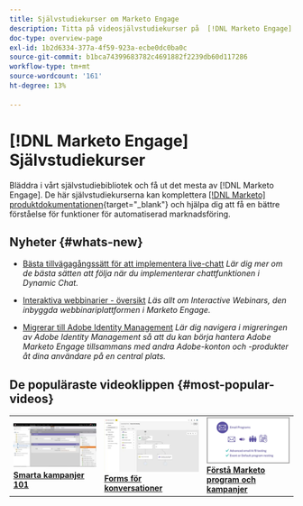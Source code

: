 ```yaml
---
title: Självstudiekurser om Marketo Engage
description: Titta på videosjälvstudiekurser på  [!DNL Marketo Engage]. Förbättra din förståelse för hur du använder funktioner för automatiserad marknadsföring med mera.
doc-type: overview-page
exl-id: 1b2d6334-377a-4f59-923a-ecbe0dc0ba0c
source-git-commit: b1bca74399683782c4691882f2239db60d117286
workflow-type: tm+mt
source-wordcount: '161'
ht-degree: 13%

---
```


# [!DNL Marketo Engage] Självstudiekurser

Bläddra i vårt självstudiebibliotek och få ut det mesta av [!DNL Marketo Engage]. De här självstudiekurserna kan komplettera [[!DNL Marketo] produktdokumentationen](https://experienceleague.adobe.com/docs/marketo/using/home.html){target="_blank"} och hjälpa dig att få en bättre förståelse för funktioner för automatiserad marknadsföring.

<!-- <div id="recs-overview-body-1"></div>
<div id="recs-overview-body-2"></div>
<div id="recs-overview-body-3"></div>
<div id="recs-overview-body-4"></div>
<div id="recs-overview-body-5"></div>
<div id="recs-overview-body-6"></div> -->

## Nyheter {#whats-new}

* [Bästa tillvägagångssätt för att implementera live-chatt](https://experienceleague.adobe.com/en/docs/marketo-learn/tutorials/dynamic-chat/live-chat-best-practices.md)
  _Lär dig mer om de bästa sätten att följa när du implementerar chattfunktionen i Dynamic Chat._

* [Interaktiva webbinarier - översikt](https://experienceleague.adobe.com/en/docs/marketo-learn/tutorials/events/interactive-webinars-overview)
  _Läs allt om Interactive Webinars, den inbyggda webbinariplattformen i Marketo Engage._

* [Migrerar till Adobe Identity Management](https://experienceleague.adobe.com/en/docs/marketo-learn/tutorials/fundamentals/migrating-to-adobe-identity-management)
  _Lär dig navigera i migreringen av Adobe Identity Management så att du kan börja hantera Adobe Marketo Engage tillsammans med andra Adobe-konton och -produkter åt dina användare på en central plats._

## De populäraste videoklippen {#most-popular-videos}

<table>
<tr>
<td>
<a href="https://experienceleague.adobe.com/sv/docs/marketo-learn/tutorials/programs-and-campaigns/smart-campaigns-101"><img alt="miniatyrbild för smarta kampanjer 101" src="assets/tutorials-homepage-1.png"></a>
<div><a href="https://experienceleague.adobe.com/sv/docs/marketo-learn/tutorials/programs-and-campaigns/smart-campaigns-101"><strong>Smarta kampanjer 101</strong></a></div>
</td>
<td>
<a href="https://experienceleague.adobe.com/en/docs/marketo-learn/tutorials/dynamic-chat/conversational-forms"><img alt="miniatyrbild för Conversational Forms" src="assets/tutorials-homepage-2.png"></a>
<div><a href="https://experienceleague.adobe.com/en/docs/marketo-learn/tutorials/dynamic-chat/conversational-forms"><strong>Forms för konversationer</strong></a></div>
</td>
<td>
<a href="https://experienceleague.adobe.com/sv/docs/marketo-learn/tutorials/fundamentals/programs-and-campaigns"><img alt="Förstå Marketo program och kampanjer" src="assets/tutorials-homepage-3.png" /></a>
<div><a href="https://experienceleague.adobe.com/sv/docs/marketo-learn/tutorials/fundamentals/programs-and-campaigns"><strong>Förstå Marketo program och kampanjer</strong></a></div>
</td>
</tr>
</table>
